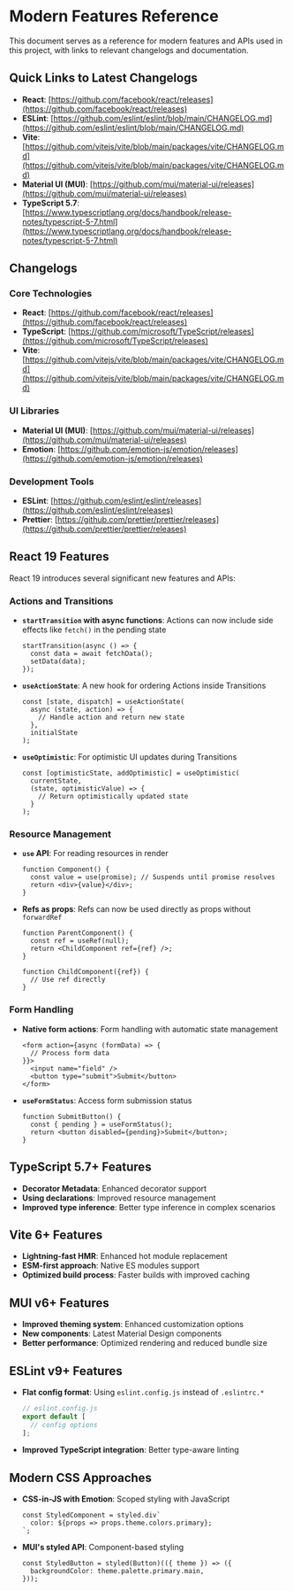 # Modern Features Reference

This document serves as a reference for modern features and APIs used in this project, with links to relevant changelogs and documentation.

## Quick Links to Latest Changelogs

- **React**: [https://github.com/facebook/react/releases](https://github.com/facebook/react/releases)
- **ESLint**: [https://github.com/eslint/eslint/blob/main/CHANGELOG.md](https://github.com/eslint/eslint/blob/main/CHANGELOG.md)
- **Vite**: [https://github.com/vitejs/vite/blob/main/packages/vite/CHANGELOG.md](https://github.com/vitejs/vite/blob/main/packages/vite/CHANGELOG.md)
- **Material UI (MUI)**: [https://github.com/mui/material-ui/releases](https://github.com/mui/material-ui/releases)
- **TypeScript 5.7**: [https://www.typescriptlang.org/docs/handbook/release-notes/typescript-5-7.html](https://www.typescriptlang.org/docs/handbook/release-notes/typescript-5-7.html)

## Changelogs

### Core Technologies

- **React**: [https://github.com/facebook/react/releases](https://github.com/facebook/react/releases)
- **TypeScript**: [https://github.com/microsoft/TypeScript/releases](https://github.com/microsoft/TypeScript/releases)
- **Vite**: [https://github.com/vitejs/vite/blob/main/packages/vite/CHANGELOG.md](https://github.com/vitejs/vite/blob/main/packages/vite/CHANGELOG.md)

### UI Libraries

- **Material UI (MUI)**: [https://github.com/mui/material-ui/releases](https://github.com/mui/material-ui/releases)
- **Emotion**: [https://github.com/emotion-js/emotion/releases](https://github.com/emotion-js/emotion/releases)

### Development Tools

- **ESLint**: [https://github.com/eslint/eslint/releases](https://github.com/eslint/eslint/releases)
- **Prettier**: [https://github.com/prettier/prettier/releases](https://github.com/prettier/prettier/releases)

## React 19 Features

React 19 introduces several significant new features and APIs:

### Actions and Transitions

- **`startTransition` with async functions**: Actions can now include side effects like `fetch()` in the pending state
  ```tsx
  startTransition(async () => {
    const data = await fetchData();
    setData(data);
  });
  ```

- **`useActionState`**: A new hook for ordering Actions inside Transitions
  ```tsx
  const [state, dispatch] = useActionState(
    async (state, action) => {
      // Handle action and return new state
    },
    initialState
  );
  ```

- **`useOptimistic`**: For optimistic UI updates during Transitions
  ```tsx
  const [optimisticState, addOptimistic] = useOptimistic(
    currentState,
    (state, optimisticValue) => {
      // Return optimistically updated state
    }
  );
  ```

### Resource Management

- **`use` API**: For reading resources in render
  ```tsx
  function Component() {
    const value = use(promise); // Suspends until promise resolves
    return <div>{value}</div>;
  }
  ```

- **Refs as props**: Refs can now be used directly as props without `forwardRef`
  ```tsx
  function ParentComponent() {
    const ref = useRef(null);
    return <ChildComponent ref={ref} />;
  }
  
  function ChildComponent({ref}) {
    // Use ref directly
  }
  ```

### Form Handling

- **Native form actions**: Form handling with automatic state management
  ```tsx
  <form action={async (formData) => {
    // Process form data
  }}>
    <input name="field" />
    <button type="submit">Submit</button>
  </form>
  ```

- **`useFormStatus`**: Access form submission status
  ```tsx
  function SubmitButton() {
    const { pending } = useFormStatus();
    return <button disabled={pending}>Submit</button>;
  }
  ```

## TypeScript 5.7+ Features

- **Decorator Metadata**: Enhanced decorator support
- **Using declarations**: Improved resource management
- **Improved type inference**: Better type inference in complex scenarios

## Vite 6+ Features

- **Lightning-fast HMR**: Enhanced hot module replacement
- **ESM-first approach**: Native ES modules support
- **Optimized build process**: Faster builds with improved caching

## MUI v6+ Features

- **Improved theming system**: Enhanced customization options
- **New components**: Latest Material Design components
- **Better performance**: Optimized rendering and reduced bundle size

## ESLint v9+ Features

- **Flat config format**: Using `eslint.config.js` instead of `.eslintrc.*`
  ```js
  // eslint.config.js
  export default [
    // config options
  ];
  ```

- **Improved TypeScript integration**: Better type-aware linting

## Modern CSS Approaches

- **CSS-in-JS with Emotion**: Scoped styling with JavaScript
  ```tsx
  const StyledComponent = styled.div`
    color: ${props => props.theme.colors.primary};
  `;
  ```

- **MUI's styled API**: Component-based styling
  ```tsx
  const StyledButton = styled(Button)(({ theme }) => ({
    backgroundColor: theme.palette.primary.main,
  }));
  ``` 